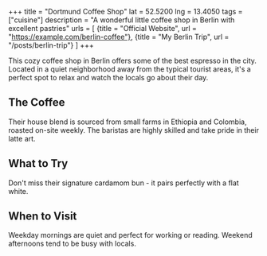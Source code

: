 +++
title = "Dortmund Coffee Shop"
lat = 52.5200
lng = 13.4050
tags = ["cuisine"]
description = "A wonderful little coffee shop in Berlin with excellent pastries"
urls = [
  {title = "Official Website", url = "https://example.com/berlin-coffee"},
  {title = "My Berlin Trip", url = "/posts/berlin-trip"}
]
+++

This cozy coffee shop in Berlin offers some of the best espresso in the city. Located in a quiet neighborhood away from the typical tourist areas, it's a perfect spot to relax and watch the locals go about their day.

## The Coffee

Their house blend is sourced from small farms in Ethiopia and Colombia, roasted on-site weekly. The baristas are highly skilled and take pride in their latte art.

## What to Try

Don't miss their signature cardamom bun - it pairs perfectly with a flat white.

## When to Visit

Weekday mornings are quiet and perfect for working or reading. Weekend afternoons tend to be busy with locals.
